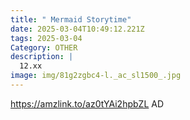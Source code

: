 ```yaml
---
title: " Mermaid Storytime"
date: 2025-03-04T10:49:12.221Z
tags: 2025-03-04
Category: OTHER
description: |
  12.xx
image: img/81g2zgbc4-l._ac_sl1500_.jpg
---
```

https://amzlink.to/az0tYAi2hpbZL
AD
